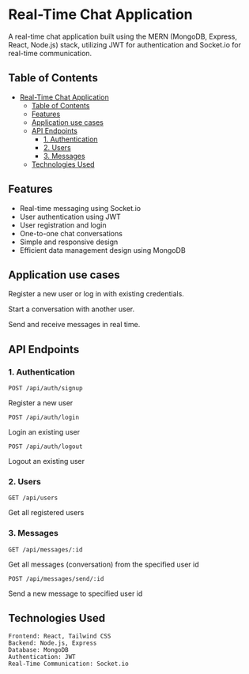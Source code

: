 # Real-Time Chat Application

A real-time chat application built using the MERN (MongoDB, Express, React, Node.js) stack, utilizing JWT for authentication and Socket.io for real-time communication.

## Table of Contents


- [Real-Time Chat Application](#real-time-chat-application)
  - [Table of Contents](#table-of-contents)
  - [Features](#features)
  - [Application use cases](#application-use-cases)
  - [API Endpoints](#api-endpoints)
    - [1. Authentication](#1-authentication)
    - [2. Users](#2-users)
    - [3. Messages](#3-messages)
  - [Technologies Used](#technologies-used)

## Features

- Real-time messaging using Socket.io
- User authentication using JWT
- User registration and login
- One-to-one chat conversations
- Simple and responsive design
- Efficient data management design using MongoDB

## Application use cases

Register a new user or log in with existing credentials.

Start a conversation with another user.

Send and receive messages in real time.

## API Endpoints

### 1. Authentication

    POST /api/auth/signup 
Register a new user

    POST /api/auth/login
Login an existing user

    POST /api/auth/logout
Logout an existing user

### 2. Users

    GET /api/users
Get all registered users

### 3. Messages

    GET /api/messages/:id
Get all messages (conversation) from the specified user id

    POST /api/messages/send/:id

Send a new message to specified user id

## Technologies Used

    Frontend: React, Tailwind CSS
    Backend: Node.js, Express
    Database: MongoDB
    Authentication: JWT
    Real-Time Communication: Socket.io
